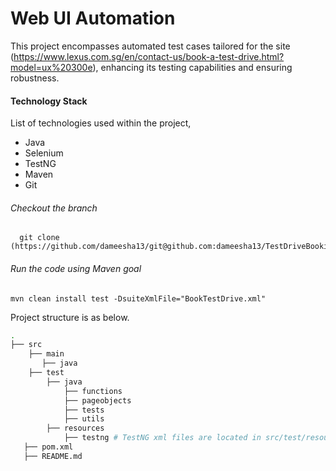 # Web UI Automation

This project encompasses automated test cases tailored for the site (https://www.lexus.com.sg/en/contact-us/book-a-test-drive.html?model=ux%20300e), enhancing its testing capabilities and ensuring robustness.

#### **Technology Stack**

 List of technologies used within the project,
* Java
* Selenium
* TestNG
* Maven
* Git

###### Checkout the branch
      git clone (https://github.com/dameesha13/git@github.com:dameesha13/TestDriveBookings.git)

###### Run the code using Maven goal

```
mvn clean install test -DsuiteXmlFile="BookTestDrive.xml" 
```

Project structure is as below.

``` bash
.
├── src
    ├── main
       ├── java
    ├── test
        ├── java
            ├── functions
            ├── pageobjects
            ├── tests
            ├── utils
        ├── resources
            ├── testng # TestNG xml files are located in src/test/resources/testng/ directory.
   ├── pom.xml
   ├── README.md 
